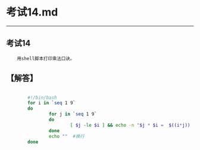 # 考试14.md  
---  
## 考试14  
        用shell脚本打印乘法口诀。

## 【解答】   
```bash  

        #!/bin/bash
        for i in `seq 1 9`
        do
                for j in `seq 1 9`
                do
                        [ $j -le $i ] && echo -n "$j * $i =  $((i*j))    "   #一行内连续，空格分开
                done
                echo ""  #换行
        done


```  